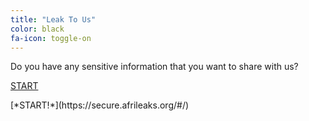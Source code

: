 ```yaml
---
title: "Leak To Us"
color: black
fa-icon: toggle-on
---
```


Do you have any sensitive information that you want to share with us?

<p class="fin"><a href="https://secure.afrileaks.org/#/" class="big-button">START</a></p>
<div class="big-button">[*START!*](https://secure.afrileaks.org/#/)<div>
